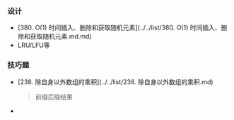 ### 设计

- [380. O(1) 时间插入、删除和获取随机元素](../../list/380. O(1) 时间插入、删除和获取随机元素.md.md)
- LRU/LFU等

### 技巧题

- [238. 除自身以外数组的乘积](../../list/238. 除自身以外数组的乘积.md)

  > 前缀后缀结果

- 